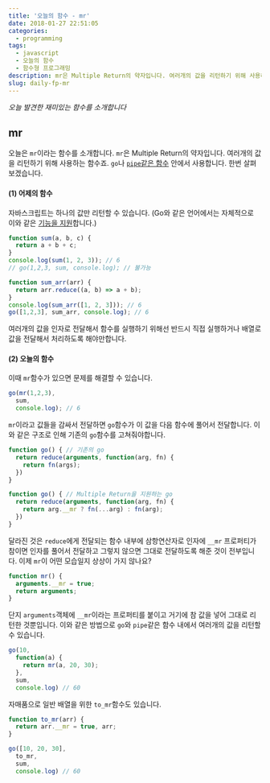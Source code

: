 ```yaml
---
title: '오늘의 함수 - mr'
date: 2018-01-27 22:51:05
categories:
  - programming
tags:
  - javascript
  - 오늘의 함수
  - 함수형 프로그래밍
description: mr은 Multiple Return의 약자입니다. 여러개의 값을 리턴하기 위해 사용하는 함수죠.
slug: daily-fp-mr
---
```

_오늘 발견한 재미있는 함수를 소개합니다_

## mr

오늘은 `mr`이라는 함수를 소개합니다. `mr`은 Multiple Return의 약자입니다. 여러개의 값을 리턴하기 위해 사용하는 함수죠. `go`나 [`pipe`같은 함수](/programming/javascript-daily-function-5/) 안에서 사용합니다. 한번 살펴보겠습니다.


#### (1) 어제의 함수
자바스크립트는 하나의 값만 리턴할 수 있습니다. (Go와 같은 언어에서는 자체적으로 이와 같은 [기능을 지원](https://gobyexample.com/multiple-return-values)합니다.)

```javascript
function sum(a, b, c) {
  return a + b + c;
}
console.log(sum(1, 2, 3)); // 6
// go(1,2,3, sum, console.log); // 불가능

function sum_arr(arr) {
  return arr.reduce((a, b) => a + b);
}
console.log(sum_arr([1, 2, 3])); // 6
go([1,2,3], sum_arr, console.log); // 6
```

여러개의 값을 인자로 전달해서 함수를 실행하기 위해선 반드시 직접 실행하거나 배열로 값을 전달해서 처리하도록 해야만합니다.


#### (2) 오늘의 함수
이때 `mr`함수가 있으면 문제를 해결할 수 있습니다.

```javascript
go(mr(1,2,3),
  sum,
  console.log); // 6
```

`mr`이라고 값들을 감싸서 전달하면 `go`함수가 이 값을 다음 함수에 풀어서 전달합니다. 이와 같은 구조로 인해 기존의 `go`함수를 고쳐줘야합니다.

```javascript
function go() { // 기존의 go
  return reduce(arguments, function(arg, fn) {
    return fn(args);
  })
}

function go() { // Multiple Return을 지원하는 go
  return reduce(arguments, function(arg, fn) {
    return arg.__mr ? fn(...arg) : fn(arg);
  })
}
```

달라진 것은 `reduce`에게 전달되는 함수 내부에 삼항연산자로 인자에 `__mr` 프로퍼티가 참이면 인자를 풀어서 전달하고 그렇지 않으면 그대로 전달하도록 해준 것이 전부입니다. 이제 `mr`이 어떤 모습일지 상상이 가지 않나요?

```javascript
function mr() {
  arguments.__mr = true;
  return arguments;
}
```

단지 `arguments`객체에 `__mr`이라는 프로퍼티를 붙이고 거기에 참 값을 넣어 그대로 리턴한 것뿐입니다. 이와 같은 방법으로 `go`와 `pipe`같은 함수 내에서 여러개의 값을 리턴할 수 있습니다.

```javascript
go(10,
  function(a) {
    return mr(a, 20, 30);
  },
  sum,
  console.log) // 60
```

자매품으로 일반 배열을 위한 `to_mr`함수도 있습니다.

```javascript
function to_mr(arr) {
  return arr.__mr = true, arr;
}

go([10, 20, 30],
  to_mr,
  sum,
  console.log) // 60
```
